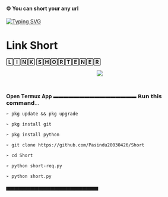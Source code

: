 #### © You can short your any url

[![Typing SVG](https://readme-typing-svg.herokuapp.com?color=%23F71D1D&size=30&center=true&vCenter=true&multiline=true&height=200&lines=%E2%9E%A9+You+Can+Short+;Your+URL+From;This+Tool...+%F0%9F%91%BB)](https://git.io/typing-svg)  <h1>Link Short</h1>

 **🄻🄸🄽🄺 🅂🄷🄾🅁🅃🄴🄽🄴🅁**

<p align="center">
  <img src="https://readme-typing-svg.herokuapp.com/?lines=➩+You+Can+Short!;Any+URL+From+This+Tool...+👻;🛠+Creatod+By+Darken+Pasiya!;📱+Contact+me+:+https://wa.me/94782002997!&font=Fira%20Code&center=true&width=480&height=50">
</p>
<br>

𝐎𝐩𝐞𝐧 𝐓𝐞𝐫𝐦𝐮𝐱 𝐀𝐩𝐩 
▬▬▬▬▬▬▬▬▬▬▬▬▬▬▬▬ 
𝗥𝘂𝗻 𝘁𝗵𝗶𝘀 𝗰𝗼𝗺𝗺𝗮𝗻𝗱...

 `➢ pkg update && pkg upgrade`

`➢ pkg install git`

`➢ pkg install python`

`➢ git clone https://github.com/Pasindu20030426/Short`

`➢ cd Short`

`➢ python short-req.py`

`➢ python short.py`

▅▅▅▅▅▅▅▅▅▅▅▅▅▅▅▅▅▅▅▅▅▅▅


